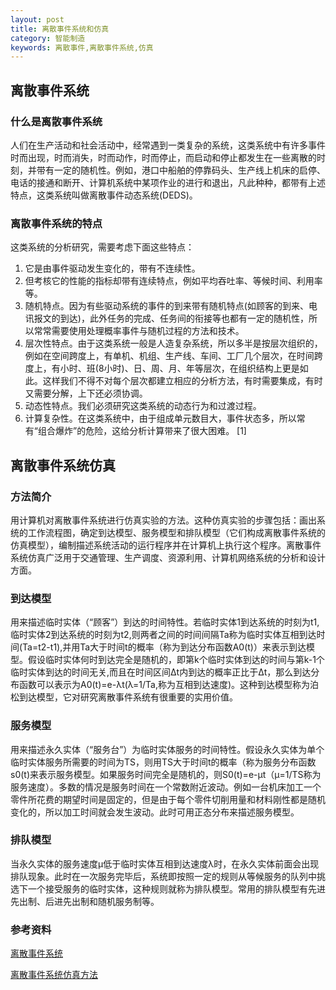 ```yaml
---
layout: post
title: 离散事件系统和仿真
category: 智能制造
keywords: 离散事件,离散事件系统,仿真
---
```


##  离散事件系统

### 什么是离散事件系统

人们在生产活动和社会活动中，经常遇到一类复杂的系统，这类系统中有许多事件时而出现，时而消失，时而动作，时而停止，而启动和停止都发生在一些离散的时刻，并带有一定的随机性。例如，港口中船舶的停靠码头、生产线上机床的启停、电话的接通和断开、计算机系统中某项作业的进行和退出，凡此种种，都带有上述特点，这类系统叫做离散事件动态系统(DEDS)。


###  离散事件系统的特点

这类系统的分析研究，需要考虑下面这些特点：
1. 它是由事件驱动发生变化的，带有不连续性。
2. 但考核它的性能的指标却带有连续特点，例如平均吞吐率、等候时间、利用率等。
3. 随机特点。因为有些驱动系统的事件的到来带有随机特点(如顾客的到来、电讯报文的到达)，此外任务的完成、任务间的衔接等也都有一定的随机性，所以常常需要使用处理概率事件与随机过程的方法和技术。
4. 层次性特点。由于这类系统一般是人造复杂系统，所以多半是按层次组织的，例如在空间跨度上，有单机、机组、生产线、车间、工厂几个层次，在时间跨度上，有小时、班(8小时)、日、周、月、年等层次，在组织结构上更是如此。这样我们不得不对每个层次都建立相应的分析方法，有时需要集成，有时又需要分解，上下还必须协调。
5. 动态性特点。我们必须研究这类系统的动态行为和过渡过程。
6. 计算复杂性。在这类系统中，由于组成单元数目大，事件状态多，所以常有“组合爆炸”的危险，这给分析计算带来了很大困难。 [1] 






## 离散事件系统仿真

### 方法简介
用计算机对离散事件系统进行仿真实验的方法。这种仿真实验的步骤包括：画出系统的工作流程图，确定到达模型、服务模型和排队模型（它们构成离散事件系统的仿真模型），编制描述系统活动的运行程序并在计算机上执行这个程序。离散事件系统仿真广泛用于交通管理、生产调度、资源利用、计算机网络系统的分析和设计方面。


### 到达模型
用来描述临时实体（“顾客”）到达的时间特性。若临时实体1到达系统的时刻为t1,临时实体2到达系统的时刻为t2,则两者之间的时间间隔Ta称为临时实体互相到达时间(Ta=t2-t1),并用Ta大于时间t的概率（称为到达分布函数A0(t)）来表示到达模型。假设临时实体何时到达完全是随机的，即第k个临时实体到达的时间与第k-1个临时实体到达的时间无关,而且在时间区间Δt内到达的概率正比于Δt，那么到达分布函数可以表示为A0(t)=e-λt(λ=1/Ta,称为互相到达速度)。这种到达模型称为泊松到达模型，它对研究离散事件系统有很重要的实用价值。

### 服务模型 　
用来描述永久实体（“服务台”）为临时实体服务的时间特性。假设永久实体为单个临时实体服务所需要的时间为TS，则用TS大于时间t的概率（称为服务分布函数s0(t)来表示服务模型。如果服务时间完全是随机的，则S0(t)=e-μt（μ=1/TS称为服务速度）。多数的情况是服务时间在一个常数附近波动。例如一台机床加工一个零件所花费的期望时间是固定的，但是由于每个零件切削用量和材料刚性都是随机变化的，所以加工时间就会发生波动。此时可用正态分布来描述服务模型。

### 排队模型
当永久实体的服务速度μ低于临时实体互相到达速度λ时，在永久实体前面会出现排队现象。此时在一次服务完毕后，系统即按照一定的规则从等候服务的队列中挑选下一个接受服务的临时实体，这种规则就称为排队模型。常用的排队模型有先进先出制、后进先出制和随机服务制等。

### 参考资料

[离散事件系统]([https://baike.baidu.com/item/%E7%A6%BB%E6%95%A3%E4%BA%8B%E4%BB%B6%E5%8A%A8%E6%80%81%E7%B3%BB%E7%BB%9F?fromtitle=%E7%A6%BB%E6%95%A3%E4%BA%8B%E4%BB%B6%E7%B3%BB%E7%BB%9F&fromid=15944228](https://baike.baidu.com/item/离散事件动态系统?fromtitle=离散事件系统&fromid=15944228))

[离散事件系统仿真方法](https://baike.baidu.com/item/%E7%A6%BB%E6%95%A3%E4%BA%8B%E4%BB%B6%E7%B3%BB%E7%BB%9F%E4%BB%BF%E7%9C%9F%E6%96%B9%E6%B3%95)